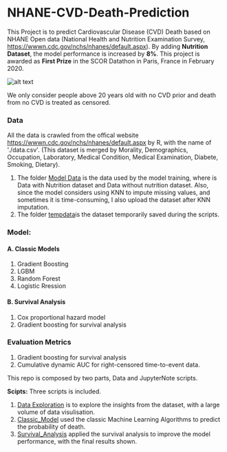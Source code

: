 # NHANE-CVD-Death-Prediction
This Project is to predict Cardiovascular Disease (CVD) Death based on NHANE Open data (National Health and Nutrition Examination Survey, https://wwwn.cdc.gov/nchs/nhanes/default.aspx). By adding **Nutrition Dataset**, the model performance is increased by **8%**. This project is awarded as **First Prize** in the SCOR Datathon in Paris, France in February 2020. <br>

![alt text](https://user-images.githubusercontent.com/52146042/76103162-80af5800-5fd1-11ea-81d3-7b1567389bf2.png)

We only consider people above 20 years old with no CVD prior and death from no CVD is treated as censored.

### Data
All the data is crawled from the offical website https://wwwn.cdc.gov/nchs/nhanes/default.aspx by R, with the name of './data.csv'. (This dataset is merged by Morality, Demographics, Occupation, Laboratory, Medical Condition, Medical Examination, Diabete, Smoking, Dietary). 
1. The folder [Model Data](https://github.com/LakiLiu/NHANE-CVD-Death-Prediction/tree/master/Data/Model_Data) is the data used by the model training, where is Data with Nutrition dataset and Data without nutrition dataset. Also, since the model considers using KNN to impute missing values, and sometimes it is time-consuming, I also upload the dataset after KNN imputation.
2. The folder [tempdata](https://github.com/LakiLiu/NHANE-CVD-Death-Prediction/tree/master/Data/tempdata)is the dataset temporarily saved during the scripts.
  

### Model:
#### A. Classic Models
1. Gradient Boosting
2. LGBM
3. Random Forest
4. Logistic Rression
#### B. Survival Analysis
1. Cox proportional hazard model
2. Gradient boosting for survival analysis

### Evaluation Metrics
1. Gradient boosting for survival analysis
2. Cumulative dynamic AUC for right-censored time-to-event data.


This repo is composed by two parts, Data and JupyterNote scripts. 

**Scipts:** Three scripts is included. 
1. [Data Exploration](https://github.com/LakiLiu/NHANE-CVD-Death-Prediction/blob/master/JupyterScript/Data_exploration.ipynb) is to explore the insights from the dataset, with a large volume of data visulisation. 
2. [Classic_Model](https://github.com/LakiLiu/NHANE-CVD-Death-Prediction/blob/master/JupyterScript/Classic_Models.ipynb) used the classic Machine Learning Algorithms to predict the probability of death. 
3. [Survival_Analysis](https://github.com/LakiLiu/NHANE-CVD-Death-Prediction/blob/master/JupyterScript/Survival_Analysis.ipynb) applied the survival analysis to improve the model performance, with the final results shown. 
